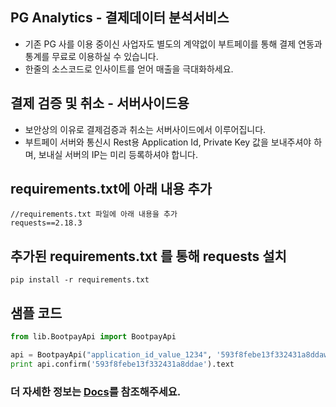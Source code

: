 
## PG Analytics - 결제데이터 분석서비스
* 기존 PG 사를 이용 중이신 사업자도 별도의 계약없이 부트페이를 통해 결제 연동과 통계를 무료로 이용하실 수 있습니다.
* 한줄의 소스코드로 인사이트를 얻어 매출을 극대화하세요.



## 결제 검증 및 취소 - 서버사이드용
* 보안상의 이유로 결제검증과 취소는 서버사이드에서 이루어집니다.
* 부트페이 서버와 통신시 Rest용 Application Id, Private Key 값을 보내주셔야 하며, 보내실 서버의 IP는 미리 등록하셔야 합니다.

## requirements.txt에 아래 내용 추가 
```
//requirements.txt 파일에 아래 내용을 추가
requests==2.18.3
```

## 추가된 requirements.txt 를 통해 requests 설치 
```
pip install -r requirements.txt
```

## 샘플 코드
```python 
from lib.BootpayApi import BootpayApi

api = BootpayApi("application_id_value_1234", '593f8febe13f332431a8ddaw')
print api.confirm('593f8febe13f332431a8ddae').text
```

### 더 자세한 정보는 [Docs](https://docs.bootpay.co.kr/api/validate?languageCurrentIndex=3)를 참조해주세요. 
